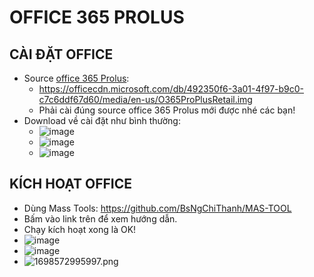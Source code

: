 # OFFICE 365 PROLUS #
## CÀI ĐẶT OFFICE ##
- Source [office 365 Prolus](https://bsthanh-my.sharepoint.com/:u:/g/personal/0914678254_bsthanh_onmicrosoft_com/EcnOZ8MKBoxJoYOwLLQ7pVkB7oqv3F5ongrMAhzDerV5Hg?e=87rnQl):
  - https://officecdn.microsoft.com/db/492350f6-3a01-4f97-b9c0-c7c6ddf67d60/media/en-us/O365ProPlusRetail.img
  - Phải cài đúng source office 365 Prolus mới được nhé các bạn!
- Download về cài đặt như bình thường:
  - ![image](https://github.com/BsNgChiThanh/office-365-prolus/assets/82578024/28f51db9-ee9a-4b76-b481-ef5a27720210)
  - ![image](https://github.com/BsNgChiThanh/office-365-prolus/assets/82578024/bca5fb59-656d-46ef-886a-2341003231e5)
  - ![image](https://github.com/BsNgChiThanh/office-365-prolus/assets/82578024/598d052c-f76e-4686-a961-930012869a22)
    
## KÍCH HOẠT OFFICE ##
  - Dùng Mass Tools: https://github.com/BsNgChiThanh/MAS-TOOL
  - Bấm vào link trên để xem hướng dẫn.
  - Chạy kích hoạt xong là OK!
  - ![image](https://github.com/BsNgChiThanh/office-365-prolus/assets/82578024/0618da42-d988-4c0d-8835-f9092c91c0d4)
  - ![image](https://github.com/BsNgChiThanh/office-365-prolus/assets/82578024/3577be8e-f30e-4044-843c-3dd6ee3a0ef8)
  - ![1698572995997.png](https://github.com/BsNgChiThanh/office-365-prolus/assets/82578024/c2df2c6f-fe1f-4b25-995d-d80ceadab3ca)
